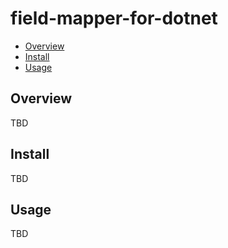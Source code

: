 # field-mapper-for-dotnet

* [Overview](#overview)
* [Install](#install)
* [Usage](#usage)

<a name="overview"></a>
## Overview

TBD

<a name="install"></a>
## Install

TBD

<a name="usage"></a>
## Usage

TBD
